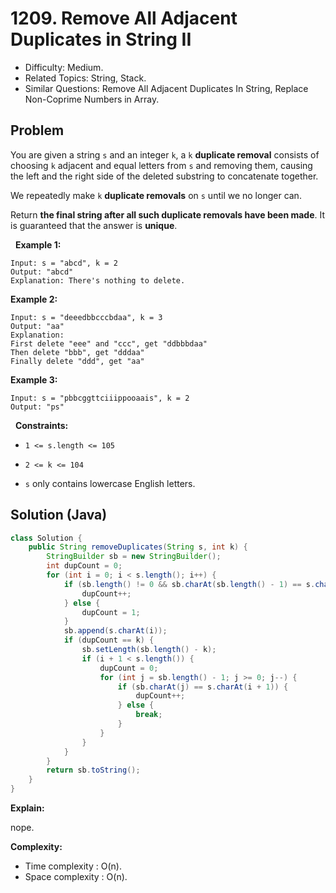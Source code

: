 # 1209. Remove All Adjacent Duplicates in String II

- Difficulty: Medium.
- Related Topics: String, Stack.
- Similar Questions: Remove All Adjacent Duplicates In String, Replace Non-Coprime Numbers in Array.

## Problem

You are given a string ```s``` and an integer ```k```, a ```k``` **duplicate removal** consists of choosing ```k``` adjacent and equal letters from ```s``` and removing them, causing the left and the right side of the deleted substring to concatenate together.

We repeatedly make ```k``` **duplicate removals** on ```s``` until we no longer can.

Return **the final string after all such duplicate removals have been made**. It is guaranteed that the answer is **unique**.

 
**Example 1:**

```
Input: s = "abcd", k = 2
Output: "abcd"
Explanation: There's nothing to delete.
```

**Example 2:**

```
Input: s = "deeedbbcccbdaa", k = 3
Output: "aa"
Explanation: 
First delete "eee" and "ccc", get "ddbbbdaa"
Then delete "bbb", get "dddaa"
Finally delete "ddd", get "aa"
```

**Example 3:**

```
Input: s = "pbbcggttciiippooaais", k = 2
Output: "ps"
```

 
**Constraints:**


	
- ```1 <= s.length <= 105```
	
- ```2 <= k <= 104```
	
- ```s``` only contains lowercase English letters.



## Solution (Java)

```java
class Solution {
    public String removeDuplicates(String s, int k) {
        StringBuilder sb = new StringBuilder();
        int dupCount = 0;
        for (int i = 0; i < s.length(); i++) {
            if (sb.length() != 0 && sb.charAt(sb.length() - 1) == s.charAt(i)) {
                dupCount++;
            } else {
                dupCount = 1;
            }
            sb.append(s.charAt(i));
            if (dupCount == k) {
                sb.setLength(sb.length() - k);
                if (i + 1 < s.length()) {
                    dupCount = 0;
                    for (int j = sb.length() - 1; j >= 0; j--) {
                        if (sb.charAt(j) == s.charAt(i + 1)) {
                            dupCount++;
                        } else {
                            break;
                        }
                    }
                }
            }
        }
        return sb.toString();
    }
}
```

**Explain:**

nope.

**Complexity:**

* Time complexity : O(n).
* Space complexity : O(n).
